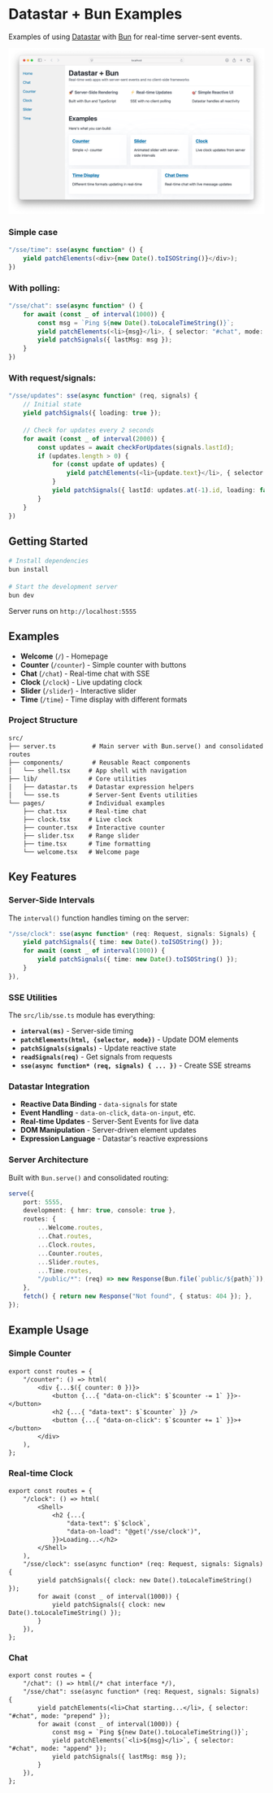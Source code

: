 # Datastar + Bun Examples

Examples of using [Datastar](https://github.com/starfederation/datastar) with [Bun](https://bun.sh/) for real-time server-sent events.

![](./public/example.png)

### Simple case

```typescript
"/sse/time": sse(async function* () {
    yield patchElements(<div>{new Date().toISOString()}</div>);
})
```

### With polling:

```typescript
"/sse/chat": sse(async function* () {
    for await (const _ of interval(1000)) {
        const msg = `Ping ${new Date().toLocaleTimeString()}`;
        yield patchElements(<li>{msg}</li>, { selector: "#chat", mode: "append" });
        yield patchSignals({ lastMsg: msg });
    }
})
```

### With request/signals:

```typescript
"/sse/updates": sse(async function* (req, signals) {
    // Initial state
    yield patchSignals({ loading: true });
    
    // Check for updates every 2 seconds
    for await (const _ of interval(2000)) {
        const updates = await checkForUpdates(signals.lastId);
        if (updates.length > 0) {
            for (const update of updates) {
                yield patchElements(<li>{update.text}</li>, { selector: "#updates", mode: "append" });
            }
            yield patchSignals({ lastId: updates.at(-1).id, loading: false });
        }
    }
})
```

## Getting Started

```bash
# Install dependencies
bun install

# Start the development server
bun dev
```

Server runs on `http://localhost:5555`

## Examples

- **Welcome** (`/`) - Homepage
- **Counter** (`/counter`) - Simple counter with buttons
- **Chat** (`/chat`) - Real-time chat with SSE
- **Clock** (`/clock`) - Live updating clock
- **Slider** (`/slider`) - Interactive slider
- **Time** (`/time`) - Time display with different formats

### Project Structure

```
src/
├── server.ts          # Main server with Bun.serve() and consolidated routes
├── components/        # Reusable React components
│   └── shell.tsx     # App shell with navigation
├── lib/              # Core utilities
│   ├── datastar.ts   # Datastar expression helpers
│   └── sse.ts        # Server-Sent Events utilities
└── pages/            # Individual examples
    ├── chat.tsx      # Real-time chat
    ├── clock.tsx     # Live clock
    ├── counter.tsx   # Interactive counter
    ├── slider.tsx    # Range slider
    ├── time.tsx      # Time formatting
    └── welcome.tsx   # Welcome page
```

## Key Features

### Server-Side Intervals

The `interval()` function handles timing on the server:

```ts
"/sse/clock": sse(async function* (req: Request, signals: Signals) {
    yield patchSignals({ time: new Date().toISOString() });
    for await (const _ of interval(1000)) {
        yield patchSignals({ time: new Date().toISOString() });
    }
}),
```

### SSE Utilities

The `src/lib/sse.ts` module has everything:

- **`interval(ms)`** - Server-side timing
- **`patchElements(html, {selector, mode})`** - Update DOM elements
- **`patchSignals(signals)`** - Update reactive state
- **`readSignals(req)`** - Get signals from requests
- **`sse(async function* (req, signals) { ... })`** - Create SSE streams

### Datastar Integration

- **Reactive Data Binding** - `data-signals` for state
- **Event Handling** - `data-on-click`, `data-on-input`, etc.
- **Real-time Updates** - Server-Sent Events for live data
- **DOM Manipulation** - Server-driven element updates
- **Expression Language** - Datastar's reactive expressions

### Server Architecture

Built with `Bun.serve()` and consolidated routing:

```ts
serve({
    port: 5555,
    development: { hmr: true, console: true },
    routes: {
        ...Welcome.routes,
        ...Chat.routes,
        ...Clock.routes,
        ...Counter.routes,
        ...Slider.routes,
        ...Time.routes,
        "/public/*": (req) => new Response(Bun.file(`public/${path}`)),
    },
    fetch() { return new Response("Not found", { status: 404 }); },
});
```

## Example Usage

### Simple Counter

```tsx
export const routes = {
    "/counter": () => html(
        <div {...$({ counter: 0 })}>
            <button {...{ "data-on-click": $`$counter -= 1` }}>-</button>
            <h2 {...{ "data-text": $`$counter` }} />
            <button {...{ "data-on-click": $`$counter += 1` }}>+</button>
        </div>
    ),
};
```

### Real-time Clock

```tsx
export const routes = {
    "/clock": () => html(
        <Shell>
            <h2 {...{
                "data-text": $`$clock`,
                "data-on-load": "@get('/sse/clock')",
            }}>Loading...</h2>
        </Shell>
    ),
    "/sse/clock": sse(async function* (req: Request, signals: Signals) {
        yield patchSignals({ clock: new Date().toLocaleTimeString() });
        for await (const _ of interval(1000)) {
            yield patchSignals({ clock: new Date().toLocaleTimeString() });
        }
    }),
};
```

### Chat

```tsx
export const routes = {
    "/chat": () => html(/* chat interface */),
    "/sse/chat": sse(async function* (req: Request, signals: Signals) {
        yield patchElements(<li>Chat starting...</li>, { selector: "#chat", mode: "prepend" });
        for await (const _ of interval(1000)) {
            const msg = `Ping ${new Date().toLocaleTimeString()}`;
            yield patchElements(`<li>${msg}</li>`, { selector: "#chat", mode: "append" });
            yield patchSignals({ lastMsg: msg });
        }
    }),
};
```